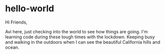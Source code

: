 # hello-world

Hi Friends,

Avi here, just checking into the world to see how things are going. I'm learning code during these tough times with the lockdown. Keeping busy and walking in the outdoors when I can see the beautiful California hills and ocean. 
